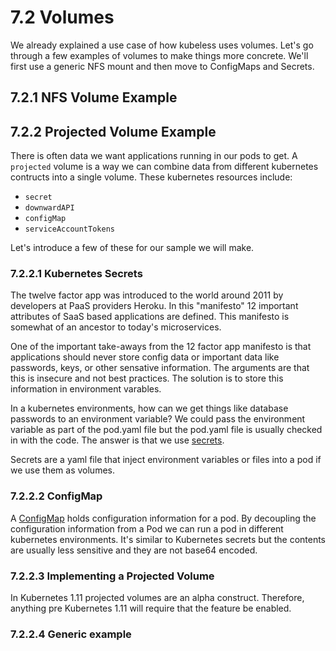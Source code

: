 # 7.2 Volumes

We already explained a use case of how kubeless uses volumes.  Let's go through a few examples of volumes to make things more concrete.  We'll first use a generic NFS mount and then move to ConfigMaps and Secrets.  

## 7.2.1 NFS Volume Example


## 7.2.2 Projected Volume Example

There is often data we want applications running in our pods to get.  A `projected` volume is a way we can combine data from different kubernetes contructs into a single volume.  These kubernetes resources include: 

* `secret`
* `downwardAPI`
* `configMap`
* `serviceAccountTokens` 

Let's introduce a few of these for our sample we will make.  

### 7.2.2.1 Kubernetes Secrets

The twelve factor app was introduced to the world around 2011 by developers at PaaS providers Heroku.  In this "manifesto" 12 important attributes of SaaS based applications are defined.  This manifesto is somewhat of an ancestor to today's microservices.  

One of the important take-aways from the 12 factor app manifesto is that applications should never store config data or important data like passwords, keys, or other sensative information.  The arguments are that this is insecure and not best practices.  The solution is to store this information in environment varables.  

In a kubernetes environments, how can we get things like database passwords to an environment variable?  We could pass the environment variable as part of the pod.yaml file but the pod.yaml file is usually checked in with the code.  The answer is that we use [secrets](https://kubernetes.io/docs/concepts/configuration/secret/). 

Secrets are a yaml file that inject environment variables or files into a pod if we use them as volumes.  



### 7.2.2.2 ConfigMap

A [ConfigMap](https://kubernetes.io/docs/tasks/configure-pod-container/configure-pod-configmap/) holds configuration information for a pod.  By decoupling the configuration information from a Pod we can run a pod in different kubernetes environments. It's similar to Kubernetes secrets but the contents are usually less sensitive and they are not base64 encoded.  

### 7.2.2.3 Implementing a Projected Volume

In Kubernetes 1.11 projected volumes are an alpha construct.  Therefore, anything pre Kubernetes 1.11 will require that the feature be enabled.  


### 7.2.2.4 Generic example




